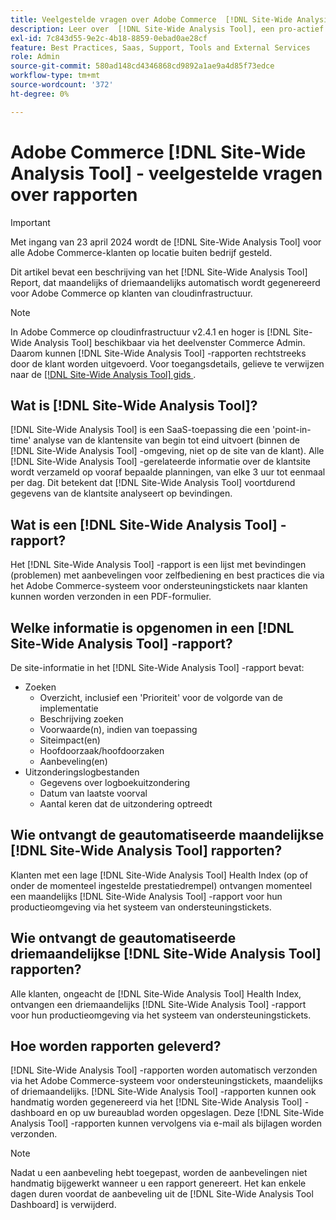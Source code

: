 ```yaml
---
title: Veelgestelde vragen over Adobe Commerce  [!DNL Site-Wide Analysis Tool]
description: Leer over  [!DNL Site-Wide Analysis Tool], een pro-actief zelfbedieningshulpmiddel en een centrale bewaarplaats die gedetailleerde systeeminzichten en aanbevelingen omvat om de veiligheid en de operabiliteit van uw installatie van Adobe Commerce te verzekeren.
exl-id: 7c843d55-9e2c-4b18-8859-0ebad0ae28cf
feature: Best Practices, Saas, Support, Tools and External Services
role: Admin
source-git-commit: 580ad148cd4346868cd9892a1ae9a4d85f73edce
workflow-type: tm+mt
source-wordcount: '372'
ht-degree: 0%

---
```


# Adobe Commerce [!DNL Site-Wide Analysis Tool] - veelgestelde vragen over rapporten

>[!IMPORTANT]
>
>Met ingang van 23 april 2024 wordt de [!DNL Site-Wide Analysis Tool] voor alle Adobe Commerce-klanten op locatie buiten bedrijf gesteld.

Dit artikel bevat een beschrijving van het [!DNL Site-Wide Analysis Tool] Report, dat maandelijks of driemaandelijks automatisch wordt gegenereerd voor Adobe Commerce op klanten van cloudinfrastructuur.

>[!NOTE]
>
>In Adobe Commerce op cloudinfrastructuur v2.4.1 en hoger is [!DNL Site-Wide Analysis Tool] beschikbaar via het deelvenster Commerce Admin. Daarom kunnen [!DNL Site-Wide Analysis Tool] -rapporten rechtstreeks door de klant worden uitgevoerd. Voor toegangsdetails, gelieve te verwijzen naar de [[!DNL Site-Wide Analysis Tool]  gids ](https://experienceleague.adobe.com/docs/commerce-operations/tools/site-wide-analysis-tool/access.html).

## Wat is [!DNL Site-Wide Analysis Tool]?

[!DNL Site-Wide Analysis Tool] is een SaaS-toepassing die een &#39;point-in-time&#39; analyse van de klantensite van begin tot eind uitvoert (binnen de [!DNL Site-Wide Analysis Tool] -omgeving, niet op de site van de klant). Alle [!DNL Site-Wide Analysis Tool] -gerelateerde informatie over de klantsite wordt verzameld op vooraf bepaalde planningen, van elke 3 uur tot eenmaal per dag. Dit betekent dat [!DNL Site-Wide Analysis Tool] voortdurend gegevens van de klantsite analyseert op bevindingen.

## Wat is een [!DNL Site-Wide Analysis Tool] -rapport?

Het [!DNL Site-Wide Analysis Tool] -rapport is een lijst met bevindingen (problemen) met aanbevelingen voor zelfbediening en best practices die via het Adobe Commerce-systeem voor ondersteuningstickets naar klanten kunnen worden verzonden in een PDF-formulier.

## Welke informatie is opgenomen in een [!DNL Site-Wide Analysis Tool] -rapport?

De site-informatie in het [!DNL Site-Wide Analysis Tool] -rapport bevat:

* Zoeken
   * Overzicht, inclusief een &#39;Prioriteit&#39; voor de volgorde van de implementatie
   * Beschrijving zoeken
   * Voorwaarde(n), indien van toepassing
   * Siteimpact(en)
   * Hoofdoorzaak/hoofdoorzaken
   * Aanbeveling(en)
* Uitzonderingslogbestanden
   * Gegevens over logboekuitzondering
   * Datum van laatste voorval
   * Aantal keren dat de uitzondering optreedt

## Wie ontvangt de geautomatiseerde maandelijkse [!DNL Site-Wide Analysis Tool] rapporten?

Klanten met een lage [!DNL Site-Wide Analysis Tool] Health Index (op of onder de momenteel ingestelde prestatiedrempel) ontvangen momenteel een maandelijks [!DNL Site-Wide Analysis Tool] -rapport voor hun productieomgeving via het systeem van ondersteuningstickets.

## Wie ontvangt de geautomatiseerde driemaandelijkse [!DNL Site-Wide Analysis Tool] rapporten?

Alle klanten, ongeacht de [!DNL Site-Wide Analysis Tool] Health Index, ontvangen een driemaandelijks [!DNL Site-Wide Analysis Tool] -rapport voor hun productieomgeving via het systeem van ondersteuningstickets.

## Hoe worden rapporten geleverd?

[!DNL Site-Wide Analysis Tool] -rapporten worden automatisch verzonden via het Adobe Commerce-systeem voor ondersteuningstickets, maandelijks of driemaandelijks. [!DNL Site-Wide Analysis Tool] -rapporten kunnen ook handmatig worden gegenereerd via het [!DNL Site-Wide Analysis Tool] -dashboard en op uw bureaublad worden opgeslagen. Deze [!DNL Site-Wide Analysis Tool] -rapporten kunnen vervolgens via e-mail als bijlagen worden verzonden.

>[!NOTE]
>
>Nadat u een aanbeveling hebt toegepast, worden de aanbevelingen niet handmatig bijgewerkt wanneer u een rapport genereert. Het kan enkele dagen duren voordat de aanbeveling uit de [!DNL Site-Wide Analysis Tool Dashboard] is verwijderd.

